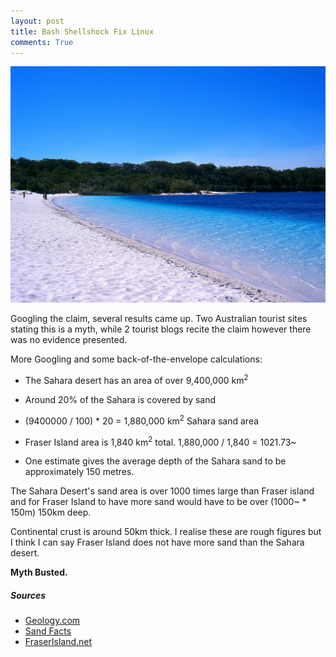 ```yaml
---
layout: post
title: Bash Shellshock Fix Linux
comments: True
---
```




![no-margin](/assets/fraser-island.jpg)

Googling the claim, several results came up. Two Australian tourist sites stating this is a myth, while 2 tourist blogs recite the claim however there was no evidence presented.

More Googling and some back-of-the-envelope calculations:

* The Sahara desert has an area of over 9,400,000 km<sup>2</sup>

* Around 20% of the Sahara is covered by sand

* (9400000 / 100) * 20 = 1,880,000 km<sup>2</sup> Sahara sand area

* Fraser Island area is 1,840 km<sup>2</sup> total. 1,880,000 / 1,840 = 1021.73~

* One estimate gives the average depth of the Sahara sand to be approximately 150 metres.

The Sahara Desert's sand area is over 1000 times large than Fraser island and for Fraser Island to have more sand would have to be over (1000~ * 150m) 150km deep.

Continental crust is around 50km thick. I realise these are rough figures but I think I can say Fraser Island does not have more sand than the Sahara desert. 

<b>Myth Busted.</b>

##### Sources ######

- [Geology.com](http://geology.com/records/largest-desert.shtml)
- [Sand Facts](http://piecubed.co.uk/sand-facts/)
- [FraserIsland.net](http://www.fraserisland.net/)








